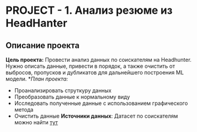 # PROJECT - 1. Анализ резюме из HeadHanter
## Описание проекта
**Цель проекта:** Провести анализ данных по соискателям на Headhunter. Нужно описать данные, привести в порядок, а также очистить от выбросов, пропусков и дубликатов для дальнейшего построения ML модели.
**План проекта:*
- Проанализировать струткуру данных
- Преобразовать данные к нормальному виду
- Исследовать полученные данные с использованием графического метода
- Очистить данные
**Источники данных**:
Датасет по соискателям можно найти [тут]([http://example.com/link](https://drive.google.com/file/d/1Kb78mAWYKcYlellTGhIjPI-bCcKbGuTn/view) "Подсказка, тут текст подсказки")


